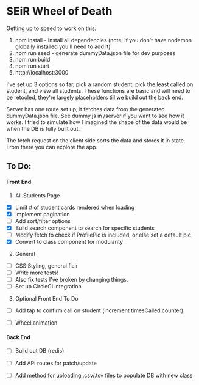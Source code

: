 # SEiR Wheel of Death

Getting up to speed to work on this:
1. npm install - install all dependencies (note, if you don't have nodemon globally installed you'll need to add it)
2. npm run seed - generate dummyData.json file for dev purposes
3. npm run build
4. npm run start
5. http://localhost:3000

I've set up 3 options so far, pick a random student, pick the least called on student, and view all students.
These functions are basic and will need to be retooled, they're largely placeholders till we build out the back end.

Server has one route set up, it fetches data from the generated dummyData.json file. See dummy.js in /server if you want to see how it works. I tried to simulate how I imagined the shape of the data would be when the DB is fully built out.

The fetch request on the client side sorts the data and stores it in state. From there you can explore the app.

## To Do:

#### Front End
1. All Students Page
- [x] Limit # of student cards rendered when loading
- [x] Implement pagination 
- [ ] Add sort/filter options
- [x] Build search component to search for specific students
- [ ] Modify fetch to check if ProfilePic is included, or else set a default pic
- [x] Convert to class component for modularity

2. General
- [ ] CSS Styling, general flair
- [ ] Write more tests! 
- [ ] Also fix tests I've broken by changing things.
- [ ] Set up CircleCI integration

3. Optional Front End To Do
- [ ] Add tap to confirm call on student (increment timesCalled counter)
- [ ] Wheel animation


#### Back End
- [ ] Build out DB (redis)
- [ ] Add API routes for patch/update
- [ ] Add method for uploading .csv/.tsv files to populate DB with new class

